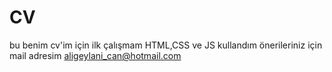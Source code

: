 # CV 
bu benim cv'im için ilk çalışmam 
HTML,CSS ve JS kullandım
önerileriniz için mail adresim aligeylani_can@hotmail.com 
